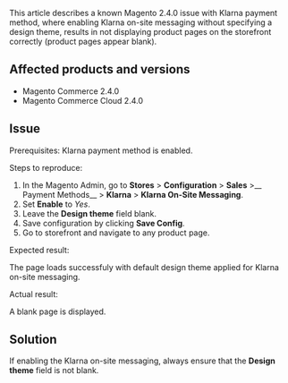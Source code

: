 This article describes a known Magento 2.4.0 issue with Klarna payment method, where enabling Klarna on-site messaging without specifying a design theme, results in not displaying product pages on the storefront correctly (product pages appear blank).

## Affected products and versions

*   Magento Commerce 2.4.0
*   Magento Commerce Cloud 2.4.0

## Issue

<span class="wysiwyg-underline">Prerequisites:</span>&nbsp;Klarna payment method is enabled.

<span class="wysiwyg-underline">Steps to reproduce:</span>

1.   In the Magento Admin, go to __Stores__&nbsp;&gt; __Configuration__&nbsp;&gt; __Sales__ &gt;__ Payment Methods__ &gt; __Klarna__&nbsp;&gt; __Klarna On-Site Messaging__.
2.   Set __Enable__ to _Yes_.
3.   Leave the&nbsp;__Design theme__ field blank.
4.   Save configuration by clicking __Save Config__.
5.   Go to storefront and navigate to any product page.

<span class="wysiwyg-underline">Expected result:</span>

The page loads successfuly with default design theme applied for Klarna on-site messaging.

<span class="wysiwyg-underline">Actual result:</span>

A blank page is displayed.

## Solution

If enabling the Klarna on-site messaging, always ensure that the __Design theme__ field is not blank.&nbsp;